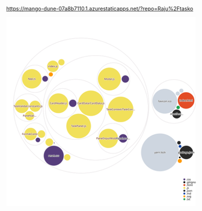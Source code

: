 https://mango-dune-07a8b7110.1.azurestaticapps.net/?repo=Raju%2Ftasko

![Visualization of the codebase](./diagram.svg)
